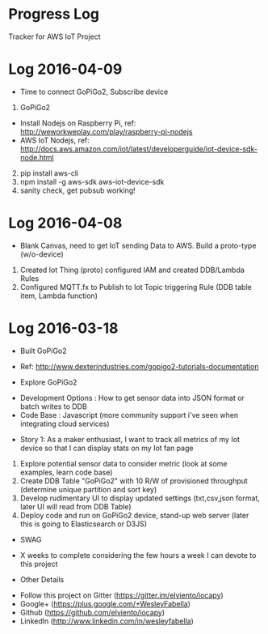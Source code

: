 # Progress Log 
Tracker for AWS IoT Project

# Log 2016-04-09
* Time to connect GoPiGo2, Subscribe device
 1. GoPiGo2 
  - Install Nodejs on Raspberry Pi, ref: http://weworkweplay.com/play/raspberry-pi-nodejs
  - AWS IoT Nodejs, ref: http://docs.aws.amazon.com/iot/latest/developerguide/iot-device-sdk-node.html
 2. pip install aws-cli
 3. npm install -g aws-sdk aws-iot-device-sdk
 4. sanity check, get pubsub working!

# Log 2016-04-08

* Blank Canvas, need to get IoT sending Data to AWS.  Build a proto-type (w/o-device)
 1. Created Iot Thing (proto) configured IAM and created DDB/Lambda Rules
 2. Configured MQTT.fx to Publish to Iot Topic triggering Rule (DDB table item, Lambda function)

# Log 2016-03-18

* Built GoPiGo2 
 - Ref: http://www.dexterindustries.com/gopigo2-tutorials-documentation

* Explore GoPiGo2 
 - Development Options : How to get sensor data into JSON format or batch writes to DDB
 - Code Base : Javascript (more community support i've seen when integrating cloud services)

* Story 1: As a maker enthusiast, I want to track all metrics of my Iot device so that I can display stats on my Iot fan page
 1. Explore potential sensor data to consider metric (look at some examples, learn code base)
 2. Create DDB Table "GoPiGo2" with 10 R/W of provisioned throughput (determine unique partition and sort key)
 3. Develop rudimentary UI to display updated settings (txt,csv,json format, later UI will read from DDB Table)
 4. Deploy code and run on GoPiGo2 device, stand-up web server (later this is going to Elasticsearch or D3JS)

* SWAG <Estimate>
 - X weeks to complete considering the few hours a week I can devote to this project

* Other Details
 - Follow this project on Gitter (https://gitter.im/elviento/iocapy)
 - Google+ (https://plus.google.com/+WesleyFabella)
 - Github (https://github.com/elviento/iocapy) 
 - LinkedIn (http://www.linkedin.com/in/wesleyfabella)
